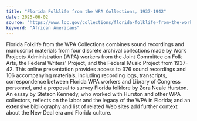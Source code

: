 ```yaml
---
title: "Florida Folklife from the WPA Collections, 1937-1942"
date: 2025-06-02
source: "https://www.loc.gov/collections/florida-folklife-from-the-works-progress-administration/about-this-collection/"
keyword: "African Americans"
---
```


Florida Folklife from the WPA Collections combines sound recordings and manuscript materials from four discrete archival collections made by Work Projects Administration (WPA) workers from the Joint Committee on Folk Arts, the Federal Writers' Project, and the Federal Music Project from 1937-42. This online presentation provides access to 376 sound recordings and 106 accompanying materials, including recording logs, transcripts, correspondence between Florida WPA workers and Library of Congress personnel, and a proposal to survey Florida folklore by Zora Neale Hurston. An essay by Stetson Kennedy, who worked with Hurston and other WPA collectors, reflects on the labor and the legacy of the WPA in Florida; and an extensive bibliography and list of related Web sites add further context about the New Deal era and Florida culture.

